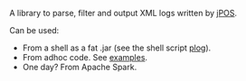 A library to parse, filter and output XML logs written by [jPOS](http://jpos.org).

Can be used:

  * From a shell as a fat .jar (see the shell script [plog](https://github.com/binaryfoo/jpos-logs-scala/blob/master/plog)).
  * From adhoc code. See [examples](https://github.com/binaryfoo/jpos-logs-scala/tree/master/src/main/scala/io/github/binaryfoo/isotools/examples).
  * One day? From Apache Spark.